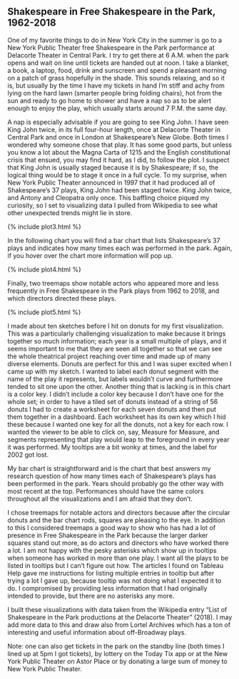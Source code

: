 ## Shakespeare in Free Shakespeare in the Park,  1962-2018

One of my favorite things to do in New York City in the summer is go to a New York Public Theater free Shakespeare in the Park performance at Delacorte Theater in Central Park. I try to get there at 6 A.M. when the park opens and wait on line until tickets are handed out at noon. I take a blanket, a book, a laptop, food, drink and sunscreen and spend a pleasant morning on a patch of grass hopefully in the shade. This sounds relaxing, and so it is, but usually by the time I have my tickets in hand I’m stiff and achy from lying on the hard lawn (smarter people bring folding chairs), hot from the sun and ready to go home to shower and have a nap so as to be alert enough to enjoy the play, which usually starts around 7 P.M. the same day.

A nap is especially advisable if you are going to see King John. I have seen King John twice, in its full four-hour length, once at Delacorte Theater in Central Park and once in London at Shakespeare’s New Globe. Both times I wondered why someone chose that play. It has some good parts, but unless you know a lot about the Magna Carta of 1215 and the English constitutional crisis that ensued, you may find it hard, as I did, to follow the plot. I suspect that King John is usually staged because it is by Shakespeare; if so, the logical thing would be to stage it once in a full cycle. To my surprise, when New York Public Theater announced in 1997 that it had produced all of Shakespeare’s 37 plays, King John had been staged twice. King John twice, and Antony and Cleopatra only once. This baffling choice piqued my curiosity, so I set to visualizing data I pulled from Wikipedia to see what other unexpected trends might lie in store. 

{% include plot3.html %}

In the following chart you will find a bar chart that lists Shakespeare’s 37 plays and indicates how many times each was performed in the park. Again, if you hover over the chart more information will pop up. 

{% include plot4.html %}

Finally, two treemaps show notable actors who appeared more and less frequently in Free Shakespeare in the Park plays from 1962 to 2018, and which directors directed these plays. 

{% include plot5.html %}

I made about ten sketches before I hit on donuts for my first visualization. This was a particularly challenging visualization to make because it brings together so much information; each year is a small multiple of plays, and it seems important to me that they are seen all together so that we can see the whole theatrical project reaching over time and made up of many diverse elements. Donuts are perfect for this and I was super excited when I came up with my sketch. I wanted to label each donut segment with the name of the play it represents, but labels wouldn’t curve and furthermore tended to sit one upon the other. Another thing that is lacking is in this chart is a color key. I didn’t include a color key because I don’t have one for the whole set; in order to have a tiled set of donuts instead of a string of 56 donuts I had to create a worksheet for each seven donuts and then put them together in a dashboard. Each worksheet has its own key which I hid these because I wanted one key for all the donuts, not a key for each row. I wanted the viewer to be able to click on, say, Measure for Measure, and segments representing that play would leap to the foreground in every year it was performed. My tooltips are a bit wonky at times, and the label for 2002 got lost.

My bar chart is straightforward and is the chart that best answers my research question of how many times each of Shakespeare’s plays has been performed in the park. Years should probably go the other way with most recent at the top. Performances should have the same colors throughout all the visualizations and I am afraid that they don’t. 

I chose treemaps for notable actors and directors because after the circular donuts and the bar chart rods, squares are pleasing to the eye. In addition to this I considered treemaps a good way to show who has had a lot of presence in Free Shakespeare in the Park because the larger darker squares stand out more, as do actors and directors who have worked there a lot. I am not happy with the pesky asterisks which show up in tooltips when someone has worked in more than one play. I want all the plays to be listed in tooltips but I can’t figure out how. The articles I found on Tableau Help gave me instructions for listing multiple entries in tooltip but after trying a lot I gave up, because tooltip was not doing what I expected it to do. I compromised by providing less information that I had originally intended to provide, but there are no asterisks any more.

I built these visualizations with data taken from the Wikipedia entry “List of Shakespeare in the Park productions at the Delacorte Theater” (2018). I may add more data to this and draw also from Lortel Archives which has a ton of interesting and useful information about off-Broadway plays. 

Note: one can also get tickets in the park on the standby line (both times I lined up at 5pm I got tickets), by lottery on the Today Tix app or at the New York Public Theater on Astor Place or by donating a large sum of money to New York Public Theater.

